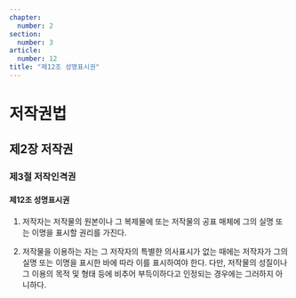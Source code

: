 ```yaml
---
chapter:
  number: 2
section:
  number: 3
article:
  number: 12
title: "제12조 성명표시권"
---
```

# 저작권법

## 제2장 저작권

### 제3절 저작인격권

#### 제12조 성명표시권

1. 저작자는 저작물의 원본이나 그 복제물에 또는 저작물의 공표 매체에 그의 실명 또는 이명을 표시할 권리를 가진다.

2. 저작물을 이용하는 자는 그 저작자의 특별한 의사표시가 없는 때에는 저작자가 그의 실명 또는 이명을 표시한 바에 따라 이를 표시하여야 한다. 다만, 저작물의 성질이나 그 이용의 목적 및 형태 등에 비추어 부득이하다고 인정되는 경우에는 그러하지 아니하다.

